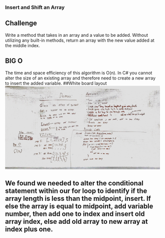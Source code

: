 ### Insert and Shift an Array

## Challenge

Write a method that takes in an array and a value to be added. Without utilizing any built-in methods, return an array with the new value added at the middle index.

## BIG O

The time and space efficiency of this algorithm is O(n). In C# you cannot alter the size of an existing array and therefore need to create a new array to insert the added variable.
##White board layout
![SCREENSHOT](https://github.com/ntibbals/data-structures-and-algorithms/blob/master/assets/array_shift.JPG)

## We found we needed to alter the conditional statement within our for loop to identify if the array length is less than the midpoint, insert. If else the array is equal to midpoint, add variable number, then add one to index and insert old array index, else add old array to new array at index plus one.